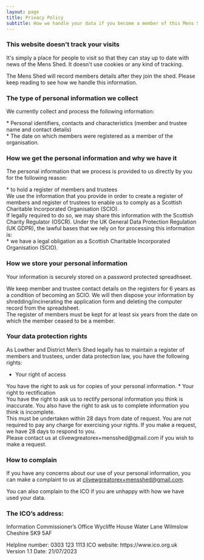 ```yaml
---
layout: page
title: Privacy Policy
subtitle: How we handle your data if you become a member of this Mens Shed
---
```


### This website doesn't track your visits
It's simply a place for people to visit so that they can stay up to date with news of the Mens Shed.
It doesn't use cookies or any kind of tracking.
<div style="page-break-after: always"></div>
The Mens Shed will record members details after they join the shed. Please keep reading to see how we handle this information.

<div style="page-break-after: always"></div>

### The type of personal information we collect
We currently collect and process the following information:
<div style="page-break-after: always"></div>
* Personal identifiers, contacts and characteristics (member and trustee name and contact details)
<div style="page-break-after: always"></div>
* The date on which members were registered as a member of the organisation.
<div style="page-break-after: always"></div>

### How we get the personal information and why we have it
The personal information that we process is provided to us directly by you for the following reason:
<div style="page-break-after: always"></div>
* to hold a register of members and trustees
<div style="page-break-after: always"></div>
We use the information that you provide in order to create a register of members and register of trustees to enable us to comply as a Scottish Charitable Incorporated Organisation (SCIO).
<div style="page-break-after: always"></div>
If legally required to do so, we may share this information with the Scottish Charity Regulator (OSCR).
Under the UK General Data Protection Regulation (UK GDPR), the lawful bases that we rely on for processing this information is:
<div style="page-break-after: always"></div>
* we have a legal obligation as a Scottish Charitable Incorporated Organisation (SCIO).
<div style="page-break-after: always"></div>

### How we store your personal information
Your information is securely stored on a password protected spreadhseet.
<div style="page-break-after: always"></div>
We keep member and trustee contact details on the registers for 6 years as a condition of becoming an SCIO. We will then dispose your information by shredding/incinerating the application form and deleting the computer record from the spreadsheet.
<div style="page-break-after: always"></div>
The register of members must be kept for at least six years from the date on which the member ceased to be a member.

### Your data protection rights
As Lowther and District Men’s Shed legally has to maintain a register of members and trustees, under data protection law, you have the following rights:
* Your right of access
<div style="page-break-after: always"></div>
You have the right to ask us for copies of your personal information.
* Your right to rectification
<div style="page-break-after: always"></div>
You have the right to ask us to rectify personal information you think is inaccurate. You also have the right to ask us to complete information you think is incomplete.
<div style="page-break-after: always"></div>
This must be undertaken within 28 days from date of request. You are not required to pay any charge for exercising your rights. If you make a request, we have 28 days to respond to you.
<div style="page-break-after: always"></div>
Please contact us at clivewgreatorex+mensshed@gmail.com if you wish to make a request.

### How to complain
If you have any concerns about our use of your personal information, you can make a complaint to us at clivewgreatorex+mensshed@gmail.com.
<div style="page-break-after: always"></div>
You can also complain to the ICO if you are unhappy with how we have used your data.

### The ICO’s address:
Information Commissioner’s Office
Wycliffe House
Water Lane
Wilmslow
Cheshire
SK9 5AF
<div style="page-break-after: always"></div>
Helpline number: 0303 123 1113
ICO website: https://www.ico.org.uk
<div style="page-break-after: always"></div>
<div style="page-break-after: always"></div>
Version 1.1 Date: 21/07/2023
